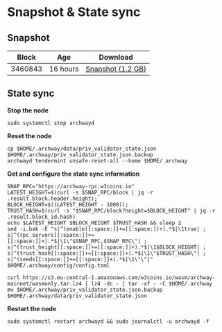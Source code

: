 # Snapshot & State sync

## Snapshot

|     Block   |     Age     |   Download  |
| ----------- | ----------- | ----------- |
|   3460843   |  16 hours | [Snapshot (1.2 GB)](https://s3.eu-central-1.amazonaws.com/w3coins.io/snapshots/archway-mainnet/archway_snapsot_latest.tar.lz4)  |

## State sync

**Stop the node**

```
sudo systemctl stop archwayd
```

**Reset the node**

```
cp $HOME/.archway/data/priv_validator_state.json $HOME/.archway/priv_validator_state.json.backup
archwayd tendermint unsafe-reset-all --home $HOME/.archway
```

**Get and configure the state sync information**

```
SNAP_RPC="https://archway-rpc.w3coins.io"
LATEST_HEIGHT=$(curl -s $SNAP_RPC/block | jq -r .result.block.header.height);
BLOCK_HEIGHT=$((LATEST_HEIGHT - 1000));
TRUST_HASH=$(curl -s "$SNAP_RPC/block?height=$BLOCK_HEIGHT" | jq -r .result.block_id.hash) 
echo $LATEST_HEIGHT $BLOCK_HEIGHT $TRUST_HASH && sleep 2
sed -i.bak -E "s|^(enable[[:space:]]+=[[:space:]]+).*$|\1true| ;
s|^(rpc_servers[[:space:]]+=[[:space:]]+).*$|\1\"$SNAP_RPC,$SNAP_RPC\"| ;
s|^(trust_height[[:space:]]+=[[:space:]]+).*$|\1$BLOCK_HEIGHT| ;
s|^(trust_hash[[:space:]]+=[[:space:]]+).*$|\1\"$TRUST_HASH\"| ;
s|^(seeds[[:space:]]+=[[:space:]]+).*$|\1\"\"|" $HOME/.archway/config/config.toml
```

```
curl https://s3.eu-central-1.amazonaws.com/w3coins.io/wasm/archway-mainnet/wasmonly.tar.lz4 | lz4 -dc - | tar -xf - -C $HOME/.archway
mv $HOME/.archway/priv_validator_state.json.backup $HOME/.archway/data/priv_validator_state.json
```

**Restart the node**

```
sudo systemctl restart archwayd && sudo journalctl -u archwayd -f
```
